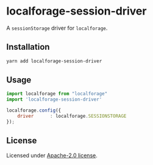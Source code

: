 # localforage-session-driver

A `sessionStorage` driver for `localforage`.

## Installation

```sh
yarn add localforage-session-driver
```

## Usage

```js
import localforage from "localforage"
import 'localforage-session-driver'

localforage.config({
    driver      : localforage.SESSIONSTORAGE
});
```

## License

Licensed under [Apache-2.0 license](LICENSE).
